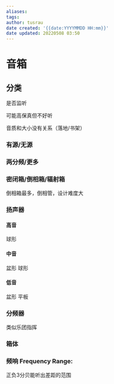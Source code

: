 ```yaml
---
aliases: 
tags:
author: tusrau
date created: '{{date:YYYYMMDD HH:mm}}'
date updated: 20220508 03:50
---
```


# 音箱

## 分类

是否监听

可能高保真但不好听

音质和大小没有关系（落地/书架）

### 有源/无源

### 两分频/更多

### 密闭箱/倒相箱/辐射箱

倒相箱最多，倒相管，设计难度大

### 扬声器

#### 高音

球形

#### 中音

盆形
球形

#### 低音

盆形
平板

### 分频器

类似乐团指挥

### 箱体

### 频响 **Frequency Range:**

正负3分贝能听出差距的范围
